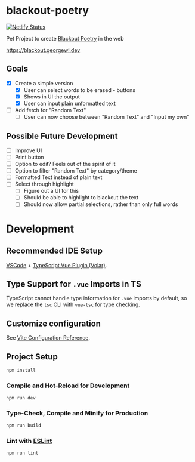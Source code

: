 
# blackout-poetry

[![Netlify Status](https://api.netlify.com/api/v1/badges/9b2d8261-d292-4c82-be32-a1ef0bf0d461/deploy-status)](https://app.netlify.com/sites/leafy-platypus-8587f4/deploys)

Pet Project to create [Blackout Poetry](https://en.wikipedia.org/wiki/Erasure_(artform)) in the web

https://blackout.georgewl.dev

## Goals

- [X] Create a simple version
  - [X] User can select words to be erased - buttons
  - [X] Shows in UI the output
  - [X] User can input plain unformatted text
- [ ] Add fetch for "Random Text"
  - [ ] User can now choose between "Random Text" and "Input my own"

## Possible Future Development

- [ ] Improve UI
- [ ] Print button
- [ ] Option to edit? Feels out of the spirit of it
- [ ] Option to filter "Random Text" by category/theme
- [ ] Formatted Text instead of plain text
- [ ] Select through highlight
  - [ ] Figure out a UI for this
  - [ ] Should be able to highlight to blackout the text
  - [ ] Should now allow partial selections, rather than only full words

# Development

## Recommended IDE Setup

[VSCode](https://code.visualstudio.com/) + [TypeScript Vue Plugin (Volar)](https://marketplace.visualstudio.com/items?itemName=Vue.vscode-typescript-vue-plugin).

## Type Support for `.vue` Imports in TS

TypeScript cannot handle type information for `.vue` imports by default, so we replace the `tsc` CLI with `vue-tsc` for type checking. 

## Customize configuration

See [Vite Configuration Reference](https://vitejs.dev/config/).

## Project Setup

```sh
npm install
```

### Compile and Hot-Reload for Development

```sh
npm run dev
```

### Type-Check, Compile and Minify for Production

```sh
npm run build
```

### Lint with [ESLint](https://eslint.org/)

```sh
npm run lint
```
